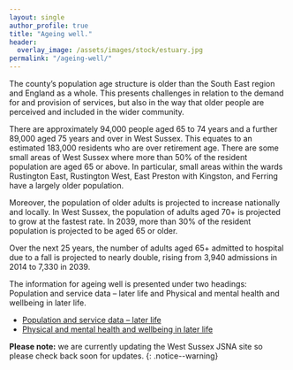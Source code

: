```yaml
---
layout: single
author_profile: true
title: "Ageing well."
header:
  overlay_image: /assets/images/stock/estuary.jpg
permalink: "/ageing-well/"
---
```


The county’s population age structure is older than the South East region and England as a whole. This presents challenges in relation to the demand for and provision of services, but also in the way that older people are perceived and included in the wider community.

There are approximately 94,000 people aged 65 to 74 years and a further 89,000 aged 75 years and over in West Sussex. This equates to an estimated 183,000 residents who are over retirement age. There are some small areas of West Sussex where more than 50% of the resident population are aged 65 or above. In particular, small areas within the wards Rustington East, Rustington West, East Preston with Kingston, and Ferring have a largely older population.

Moreover, the population of older adults is projected to increase nationally and locally. In West Sussex, the population of adults aged 70+ is projected to grow at the fastest rate. In 2039, more than 30% of the resident population is projected to be aged 65 or older.

Over the next 25 years, the number of adults aged 65+ admitted to hospital due to a fall is projected to nearly double, rising from 3,940 admissions in 2014 to 7,330 in 2039.

The information for ageing well is presented under two headings: Population and service data – later life and Physical and mental health and wellbeing in later life.

* [Population and service data – later life](/ageing-well/population-data/)
* [Physical and mental health and wellbeing in later life](/ageing-well/physical-and-mental-health/)

**Please note:** we are currently updating the West Sussex JSNA site so please check back soon for updates.
{: .notice--warning}